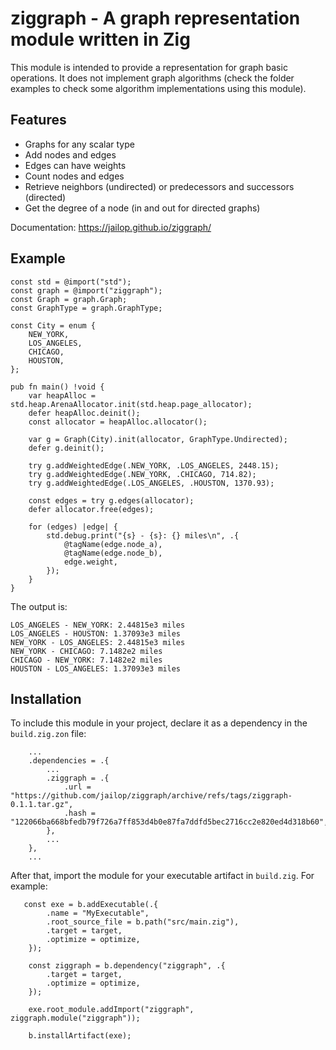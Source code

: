 # ziggraph - A graph representation module written in Zig

This module is intended to provide a representation for graph basic
operations. It does not implement graph algorithms (check the folder examples
to check some algorithm implementations using this module).

## Features

* Graphs for any scalar type
* Add nodes and edges
* Edges can have weights
* Count nodes and edges
* Retrieve neighbors (undirected) or predecessors and successors (directed)
* Get the degree of a node (in and out for directed graphs) 

Documentation: <https://jailop.github.io/ziggraph/>

## Example

```zig
const std = @import("std");
const graph = @import("ziggraph");
const Graph = graph.Graph;
const GraphType = graph.GraphType;

const City = enum {
    NEW_YORK,
    LOS_ANGELES,
    CHICAGO,
    HOUSTON,
};

pub fn main() !void {
    var heapAlloc = std.heap.ArenaAllocator.init(std.heap.page_allocator);
    defer heapAlloc.deinit();
    const allocator = heapAlloc.allocator();

    var g = Graph(City).init(allocator, GraphType.Undirected);
    defer g.deinit();

    try g.addWeightedEdge(.NEW_YORK, .LOS_ANGELES, 2448.15);
    try g.addWeightedEdge(.NEW_YORK, .CHICAGO, 714.82);
    try g.addWeightedEdge(.LOS_ANGELES, .HOUSTON, 1370.93); 

    const edges = try g.edges(allocator);
    defer allocator.free(edges);

    for (edges) |edge| {
        std.debug.print("{s} - {s}: {} miles\n", .{
            @tagName(edge.node_a),
            @tagName(edge.node_b),
            edge.weight,
        });
    }
}
```

The output is:

```
LOS_ANGELES - NEW_YORK: 2.44815e3 miles
LOS_ANGELES - HOUSTON: 1.37093e3 miles
NEW_YORK - LOS_ANGELES: 2.44815e3 miles
NEW_YORK - CHICAGO: 7.1482e2 miles
CHICAGO - NEW_YORK: 7.1482e2 miles
HOUSTON - LOS_ANGELES: 1.37093e3 miles
```

## Installation

To include this module in your project, declare it as a dependency in the
`build.zig.zon` file:

```zig
    ...
    .dependencies = .{                                                          
        ...
        .ziggraph = .{                                                           
            .url = "https://github.com/jailop/ziggraph/archive/refs/tags/ziggraph-0.1.1.tar.gz",                                                                
            .hash = "122066ba668bfedb79f726a7ff853d4b0e87fa7ddfd5bec2716cc2e820ed4d318b60",                                                                     
        },
        ...
    },
    ...
```

After that, import the module for your executable artifact in `build.zig`. For
example:

```zig
   const exe = b.addExecutable(.{                                              
        .name = "MyExecutable",                                                           
        .root_source_file = b.path("src/main.zig"),
        .target = target,                                                       
        .optimize = optimize,                                                   
    });                                                                         
                                                                                
    const ziggraph = b.dependency("ziggraph", .{                                
        .target = target,                                                       
        .optimize = optimize,                                                   
    });                                                                         
                                                                                
    exe.root_module.addImport("ziggraph", ziggraph.module("ziggraph"));    
    
    b.installArtifact(exe);
```
